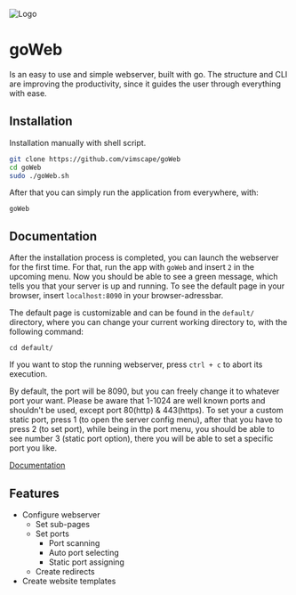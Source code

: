 
![Logo](https://i.postimg.cc/MGCc7g5W/go-Web-thumb.png)


# goWeb

Is an easy to use and simple webserver, built with go. The structure and CLI are improving the productivity, since it guides the user through everything with ease.





## Installation

Installation manually with shell script.

```bash
git clone https://github.com/vimscape/goWeb
cd goWeb
sudo ./goWeb.sh
```
After that you can simply run the application from everywhere, with:
```
goWeb
```

## Documentation

After the installation process is completed, you can launch the webserver for the first time. For that, run the app with `goWeb` and insert `2` in the upcoming menu. Now you should be able to see a green message, which tells you that your server is up and running. To see the default page in your browser, insert `localhost:8090` in your browser-adressbar.

The default page is customizable and can be found in the `default/` directory, where you can change your current working directory to, with the following command:
```
cd default/
```
If you want to stop the running webserver, press `ctrl + c` to abort its execution.

By default, the port will be 8090, but you can freely change it to whatever port your want. Please be aware that 1-1024 are well known ports and shouldn't be used, except port 80(http) & 443(https).
To set your a custom static port, press 1 (to open the server config menu), after that you have to press 2 (to set port), while being in the port menu, you should be able to see number 3 (static port option), there you will be able to set a specific port you like.

[Documentation](https://linktodocumentation)


## Features

- Configure webserver
    - Set sub-pages
    - Set ports
        - Port scanning
        - Auto port selecting
        - Static port assigning
    - Create redirects
- Create website templates

